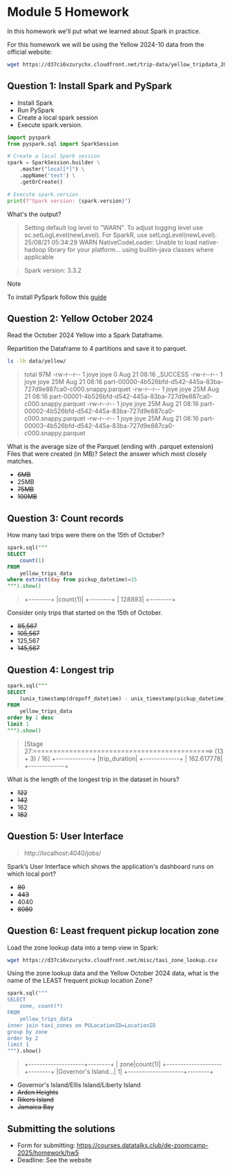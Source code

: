 # Module 5 Homework

In this homework we'll put what we learned about Spark in practice.

For this homework we will be using the Yellow 2024-10 data from the official website: 

```bash
wget https://d37ci6vzurychx.cloudfront.net/trip-data/yellow_tripdata_2024-10.parquet
```


## Question 1: Install Spark and PySpark

- Install Spark
- Run PySpark
- Create a local spark session
- Execute spark.version.

```python
import pyspark
from pyspark.sql import SparkSession
```
```python
# Create a local Spark session
spark = SparkSession.builder \
    .master("local[*]") \
    .appName('test') \
    .getOrCreate()

# Execute spark.version
print(f"Spark version: {spark.version}")
```

What's the output?
>Setting default log level to "WARN".
To adjust logging level use sc.setLogLevel(newLevel). For SparkR, use setLogLevel(newLevel).
25/08/21 05:34:29 WARN NativeCodeLoader: Unable to load native-hadoop library for your platform... using builtin-java classes where applicable

>Spark version: 3.3.2

> [!NOTE]
> To install PySpark follow this [guide](https://github.com/DataTalksClub/data-engineering-zoomcamp/blob/main/05-batch/setup/pyspark.md)


## Question 2: Yellow October 2024

Read the October 2024 Yellow into a Spark Dataframe.

Repartition the Dataframe to 4 partitions and save it to parquet.

```bash
ls -lh data/yellow/
```
>total 97M
-rw-r--r-- 1 joye joye   0 Aug 21 08:16 _SUCCESS
-rw-r--r-- 1 joye joye 25M Aug 21 08:16 part-00000-4b526bfd-d542-445a-83ba-727d9e887ca0-c000.snappy.parquet
-rw-r--r-- 1 joye joye 25M Aug 21 08:16 part-00001-4b526bfd-d542-445a-83ba-727d9e887ca0-c000.snappy.parquet
-rw-r--r-- 1 joye joye 25M Aug 21 08:16 part-00002-4b526bfd-d542-445a-83ba-727d9e887ca0-c000.snappy.parquet
-rw-r--r-- 1 joye joye 25M Aug 21 08:16 part-00003-4b526bfd-d542-445a-83ba-727d9e887ca0-c000.snappy.parquet

What is the average size of the Parquet (ending with .parquet extension) Files that were created (in MB)? Select the answer which most closely matches.

- ~~6MB~~
- 25MB
- ~~75MB~~
- ~~100MB~~


## Question 3: Count records 

How many taxi trips were there on the 15th of October?

```sql
spark.sql("""
SELECT
    count(1)
FROM
    yellow_trips_data
where extract(day from pickup_datetime)=15
""").show()
```
>+--------+
|count(1)|
+--------+
|  128893|
+--------+

Consider only trips that started on the 15th of October.

- ~~85,567~~
- ~~105,567~~
- 125,567
- ~~145,567~~


## Question 4: Longest trip

```sql
spark.sql("""
SELECT
    (unix_timestamp(dropoff_datetime) - unix_timestamp(pickup_datetime)) / 3600.0 as trip_duration
FROM
    yellow_trips_data
order by 1 desc
limit 1
""").show()
```
>[Stage 27:=============================================>          (13 + 3) / 16]
+-------------+
|trip_duration|
+-------------+
|   162.617778|
+-------------+

What is the length of the longest trip in the dataset in hours?

- ~~122~~
- ~~142~~
- 162
- ~~182~~


## Question 5: User Interface

>http://localhost:4040/jobs/

Spark’s User Interface which shows the application's dashboard runs on which local port?

- ~~80~~
- ~~443~~
- 4040
- ~~8080~~



## Question 6: Least frequent pickup location zone

Load the zone lookup data into a temp view in Spark:

```bash
wget https://d37ci6vzurychx.cloudfront.net/misc/taxi_zone_lookup.csv
```

Using the zone lookup data and the Yellow October 2024 data, what is the name of the LEAST frequent pickup location Zone?

```python
spark.sql("""
SELECT
    zone, count(*)
FROM
    yellow_trips_data
inner join taxi_zones on PULocationID=LocationID
group by zone
order by 2
limit 1
""").show()
```
>+--------------------+--------+
|                zone|count(1)|
+--------------------+--------+
|Governor's Island...|       1|
+--------------------+--------+

- Governor's Island/Ellis Island/Liberty Island
- ~~Arden Heights~~
- ~~Rikers Island~~
- ~~Jamaica Bay~~


## Submitting the solutions

- Form for submitting: https://courses.datatalks.club/de-zoomcamp-2025/homework/hw5
- Deadline: See the website
